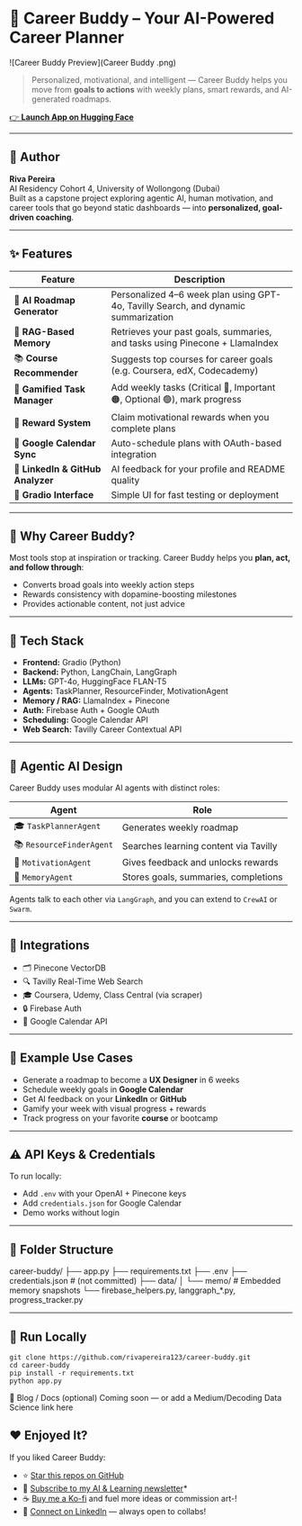 # 🚀 Career Buddy – Your AI-Powered Career Planner

![Career Buddy Preview](Career Buddy .png)

> Personalized, motivational, and intelligent — Career Buddy helps you move from **goals to actions** with weekly plans, smart rewards, and AI-generated roadmaps.

[👉 **Launch App on Hugging Face**](https://huggingface.co/spaces/rivapereira123/career-buddy)

---

## 📍 Author

**Riva Pereira**  
AI Residency Cohort 4, University of Wollongong (Dubai)  
Built as a capstone project exploring agentic AI, human motivation, and career tools that go beyond static dashboards — into **personalized, goal-driven coaching**.

---

## ✨ Features

| Feature | Description |
|--------|-------------|
| 🧠 **AI Roadmap Generator** | Personalized 4–6 week plan using GPT-4o, Tavilly Search, and dynamic summarization |
| 🔁 **RAG-Based Memory** | Retrieves your past goals, summaries, and tasks using Pinecone + LlamaIndex |
| 📚 **Course Recommender** | Suggests top courses for career goals (e.g. Coursera, edX, Codecademy) |
| 🎯 **Gamified Task Manager** | Add weekly tasks (Critical 🔴, Important 🟠, Optional 🟢), mark progress |
| 🎁 **Reward System** | Claim motivational rewards when you complete plans |
| 📅 **Google Calendar Sync** | Auto-schedule plans with OAuth-based integration |
| 👥 **LinkedIn & GitHub Analyzer** | AI feedback for your profile and README quality |
| 🧪 **Gradio Interface** | Simple UI for fast testing or deployment |

---

## 🙋 Why Career Buddy?

Most tools stop at inspiration or tracking. Career Buddy helps you **plan, act, and follow through**:

- Converts broad goals into weekly action steps
- Rewards consistency with dopamine-boosting milestones
- Provides actionable content, not just advice

---

## 🧠 Tech Stack

- **Frontend:** Gradio (Python)
- **Backend:** Python, LangChain, LangGraph
- **LLMs:** GPT-4o, HuggingFace FLAN-T5
- **Agents:** TaskPlanner, ResourceFinder, MotivationAgent
- **Memory / RAG:** LlamaIndex + Pinecone
- **Auth:** Firebase Auth + Google OAuth
- **Scheduling:** Google Calendar API
- **Web Search:** Tavilly Career Contextual API

---

## 🧩 Agentic AI Design

Career Buddy uses modular AI agents with distinct roles:

| Agent | Role |
|-------|------|
| 🎓 `TaskPlannerAgent` | Generates weekly roadmap |
| 📚 `ResourceFinderAgent` | Searches learning content via Tavilly |
| 💬 `MotivationAgent` | Gives feedback and unlocks rewards |
| 🧠 `MemoryAgent` | Stores goals, summaries, completions |

Agents talk to each other via `LangGraph`, and you can extend to `CrewAI` or `Swarm`.

---

## 🔗 Integrations

- 🗂 Pinecone VectorDB
- 🔍 Tavilly Real-Time Web Search
- 🎓 Coursera, Udemy, Class Central (via scraper)
- 🔒 Firebase Auth
- 📅 Google Calendar API

---

## 🧠 Example Use Cases

- Generate a roadmap to become a **UX Designer** in 6 weeks  
- Schedule weekly goals in **Google Calendar**  
- Get AI feedback on your **LinkedIn** or **GitHub**  
- Gamify your week with visual progress + rewards  
- Track progress on your favorite **course** or bootcamp

---

## ⚠️ API Keys & Credentials

To run locally:
- Add `.env` with your OpenAI + Pinecone keys
- Add `credentials.json` for Google Calendar
- Demo works without login

---

## 📂 Folder Structure

career-buddy/
├── app.py
├── requirements.txt
├── .env
├── credentials.json # (not committed)
├── data/
│ └── memo/ # Embedded memory snapshots
└── firebase_helpers.py, langgraph_*.py, progress_tracker.py

---

## 🧪 Run Locally

```
git clone https://github.com/rivapereira123/career-buddy.git
cd career-buddy
pip install -r requirements.txt
python app.py  
```

📰 Blog / Docs (optional)
Coming soon — or add a Medium/Decoding Data Science link here

## ❤️ Enjoyed It?

If you liked Career Buddy:

- ⭐ [Star this repos on GitHub](https://github.com/rivapereira123/career-buddy)
- 📰 [Subscribe to my AI & Learning newsletter](https://www.linkedin.com/pulse/between-coffee-code-issue-1-just-surviving-why-small-wins-pereira-nklkf)*
- ☕ [Buy me a Ko-fi](https://ko-fi.com/your-kofi-name) and fuel more ideas or commission art-!
- 💼 [Connect on LinkedIn](https://linkedin.com/in/riva-pereira/) — always open to collabs!

